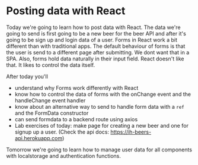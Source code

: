 # Posting data with React

Today we're going to learn how to post data with React. The data we're going to send is first going to be a new beer for the beer API and after it's going to be sign up and login data of a user. Forms in React work a bit different than with traditional apps. The default behaviour of forms is that the user is send to a different page after submitting. We dont want that in a SPA. Also, forms hold data naturally in their input field. React doesn't like that. It likes to control the data itself. 

After today you'll

* understand why Forms work differently with React
* know how to control the data of forms with the onChange event and the handleChange event handler
* know about an alternative way to send to handle form data with a `ref` and the FormData constructor
* can send formdata to a backend route using axios
* Lab exercises of today: make page for creating a new beer and one for signup up a user. (Check the api docs: https://ih-beers-api.herokuapp.com)

Tomorrow we're going to learn how to manage user data for all components with localstorage and authentication functions.